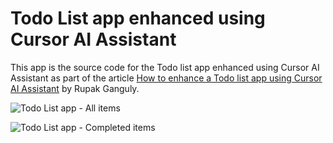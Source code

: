 # Todo List app enhanced using Cursor AI Assistant

This app is the source code for the Todo list app enhanced using Cursor AI Assistant as part of the article [How to enhance a Todo list app using Cursor AI Assistant](https://rupakganguly.com/posts/practical-guide-to-ai-assisted-development-enhancing-a-web-app-with-cursor-ai/) by Rupak Ganguly. 


![Todo List app - All items](https://github.com/user-attachments/assets/4a2f24b3-267e-4adf-bd30-c3d1febaa31d)

![Todo List app - Completed items](https://github.com/user-attachments/assets/f4140770-6aea-47de-b918-2648adff3623)